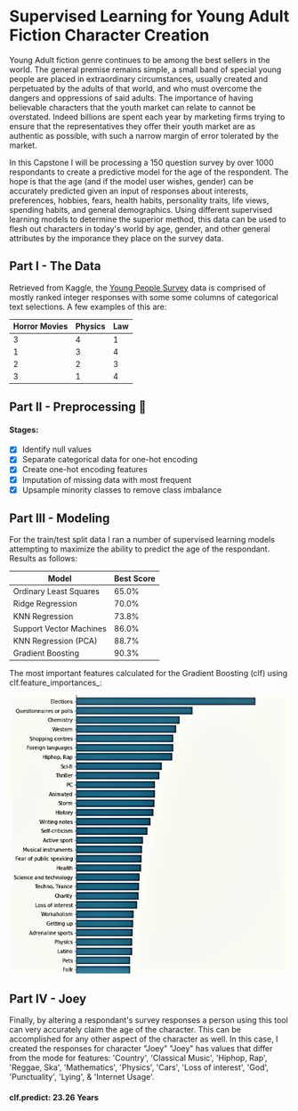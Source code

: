 # Supervised Learning for Young Adult Fiction Character Creation

Young Adult fiction genre continues to be among the best sellers in the world. The general premise remains simple, a small band of special young people are placed in extraordinary circumstances, usually created and perpetuated by the adults of that world, and who must overcome the dangers and oppressions of said adults. The importance of having believable characters that the youth market can relate to cannot be overstated. Indeed billions are spent each year by marketing firms trying to ensure that the representatives they offer their youth market are as authentic as possible, with such a narrow margin of error tolerated by the market. 

In this Capstone I will be processing a 150 question survey by over 1000 respondants to create a predictive model for the age of the respondent. The hope is that the age (and if the model user wishes, gender) can be accurately predicted given an input of responses about interests, preferences, hobbies, fears, health habits, personality traits, life views, spending habits, and general demographics. Using different supervised learning models to determine the superior method, this data can be used to flesh out characters in today's world by age, gender, and other general attributes by the imporance they place on the survey data. 

## Part I - The Data

Retrieved from Kaggle, the [Young People Survey](https://www.kaggle.com/miroslavsabo/young-people-survey) data is comprised of mostly ranked integer responses with some some columns of categorical text selections. A few examples of this are:

Horror Movies  | Physics | Law
------------ | ------------- | -------------
3 | 4 | 1
1 | 3 | 4
2 | 2 | 3
3 | 1 | 4

## Part II - Preprocessing :paperclip: 
#### Stages:
- [x]  Identify null values
- [x]  Separate categorical data for one-hot encoding
- [x]  Create one-hot encoding features
- [x]  Imputation of missing data with most frequent
- [x]  Upsample minority classes to remove class imbalance

## Part III - Modeling

For the train/test split data I ran a number of supervised learning models attempting to maximize the ability to predict the age of the respondant. Results as follows:

Model | Best Score
------------ | -------------
Ordinary Least Squares | 65.0%
Ridge Regression | 70.0%
KNN Regression | 73.8%
Support Vector Machines | 86.0%
KNN Regression (PCA) | 88.7%
Gradient Boosting | 90.3%

The most important features calculated for the Gradient Boosting (clf) using clf.feature_importances_:

![Important Features](YoungAdultImportantFeatures.png)

## Part IV - Joey

Finally, by altering a respondant's survey responses a person using this tool can very accurately claim the age of the character. This can be accomplished for any other aspect of the character as well. In this case, I created the responses for character "Joey" "Joey" has values that differ from the mode for features: 'Country', 'Classical Music', 'Hiphop, Rap', 'Reggae, Ska', 'Mathematics', 'Physics', 'Cars', 'Loss of interest', 'God', 'Punctuality', 'Lying', & 'Internet Usage'. 

#### clf.predict: 23.26 Years




